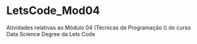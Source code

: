 # LetsCode_Mod04
Atividades relativas ao Módulo 04 (Técnicas de Programação I) do curso Data Science Degree da Lets Code
